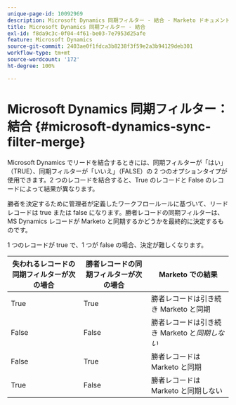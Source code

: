 ```yaml
---
unique-page-id: 10092969
description: Microsoft Dynamics 同期フィルター - 結合 - Marketo ドキュメント - 製品ドキュメント
title: Microsoft Dynamics 同期フィルター - 結合
exl-id: f8da9c3c-0f04-4f61-be03-7e7953d25afe
feature: Microsoft Dynamics
source-git-commit: 2403ae0f1fdca3b8238f3f59e2a3b94129deb301
workflow-type: tm+mt
source-wordcount: '172'
ht-degree: 100%

---
```


# Microsoft Dynamics 同期フィルター：結合 {#microsoft-dynamics-sync-filter-merge}

Microsoft Dynamics でリードを結合するときには、同期フィルターが「はい」（TRUE）、同期フィルターが「いいえ」（FALSE）の 2 つのオプションタイプが使用できます。2 つのレコードを結合すると、True のレコードと False のレコードによって結果が異なります。

勝者を決定するために管理者が定義したワークフロールールに基づいて、リードレコードは true または false になります。勝者レコードの同期フィルターは、MS Dynamics レコードが Marketo と同期するかどうかを最終的に決定するものです。

1 つのレコードが true で、1 つが false の場合、決定が難しくなります。

| 失われるレコードの同期フィルターが次の場合 | 勝者レコードの同期フィルターが次の場合 | Marketo での結果 |
|---|---|---|
| True | True | 勝者レコードは引き続き Marketo と同期 |
| False | False | 勝者レコードは引き続き Marketo と&#x200B;_同期しない_ |
| False | True | 勝者レコードは Marketo と同期 |
| True | False | 勝者レコードは Marketo と同期しない |
